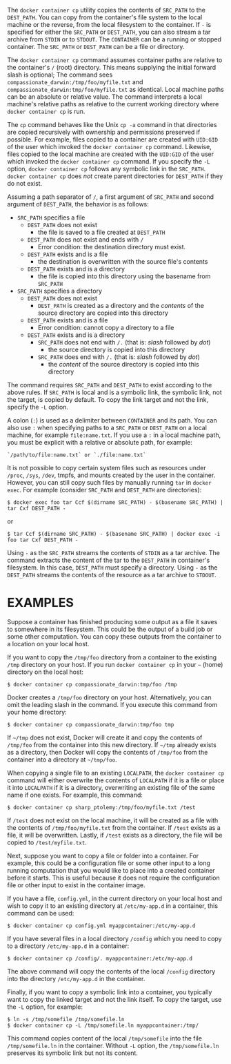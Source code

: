 The `docker container cp` utility copies the contents of `SRC_PATH` to the `DEST_PATH`.
You can copy from the container's file system to the local machine or the
reverse, from the local filesystem to the container. If `-` is specified for
either the `SRC_PATH` or `DEST_PATH`, you can also stream a tar archive from
`STDIN` or to `STDOUT`. The `CONTAINER` can be a running or stopped container.
The `SRC_PATH` or `DEST_PATH` can be a file or directory.

The `docker container cp` command assumes container paths are relative to the container's 
`/` (root) directory. This means supplying the initial forward slash is optional; 
The command sees `compassionate_darwin:/tmp/foo/myfile.txt` and
`compassionate_darwin:tmp/foo/myfile.txt` as identical. Local machine paths can
be an absolute or relative value. The command interprets a local machine's
relative paths as relative to the current working directory where `docker container cp` is
run.

The `cp` command behaves like the Unix `cp -a` command in that directories are
copied recursively with ownership and permissions preserved if possible. For example, files copied to a
container are created with `UID:GID` of the user which invoked the `docker container cp` command. Likewise, files copied to the local
machine are created with the `UID:GID` of the user which invoked the `docker container cp`
command. If you specify the `-L` option, `docker container cp` follows any symbolic link
in the `SRC_PATH`. `docker container cp` does *not* create parent directories for
`DEST_PATH` if they do not exist.

Assuming a path separator of `/`, a first argument of `SRC_PATH` and second
argument of `DEST_PATH`, the behavior is as follows:

- `SRC_PATH` specifies a file
    - `DEST_PATH` does not exist
        - the file is saved to a file created at `DEST_PATH`
    - `DEST_PATH` does not exist and ends with `/`
        - Error condition: the destination directory must exist.
    - `DEST_PATH` exists and is a file
        - the destination is overwritten with the source file's contents
    - `DEST_PATH` exists and is a directory
        - the file is copied into this directory using the basename from
          `SRC_PATH`
- `SRC_PATH` specifies a directory
    - `DEST_PATH` does not exist
        - `DEST_PATH` is created as a directory and the *contents* of the source
           directory are copied into this directory
    - `DEST_PATH` exists and is a file
        - Error condition: cannot copy a directory to a file
    - `DEST_PATH` exists and is a directory
        - `SRC_PATH` does not end with `/.` (that is: _slash_ followed by _dot_)
            - the source directory is copied into this directory
        - `SRC_PATH` does end with `/.` (that is: _slash_ followed by _dot_)
            - the *content* of the source directory is copied into this
              directory

The command requires `SRC_PATH` and `DEST_PATH` to exist according to the above
rules. If `SRC_PATH` is local and is a symbolic link, the symbolic link, not
the target, is copied by default. To copy the link target and not the link, 
specify the `-L` option.

A colon (`:`) is used as a delimiter between `CONTAINER` and its path. You can
also use `:` when specifying paths to a `SRC_PATH` or `DEST_PATH` on a local
machine, for example  `file:name.txt`. If you use a `:` in a local machine path,
you must be explicit with a relative or absolute path, for example:

    `/path/to/file:name.txt` or `./file:name.txt`

It is not possible to copy certain system files such as resources under
`/proc`, `/sys`, `/dev`, tmpfs, and mounts created by the user in the container.
However, you can still copy such files by manually running `tar` in `docker exec`.
For example (consider `SRC_PATH` and `DEST_PATH` are directories):

    $ docker exec foo tar Ccf $(dirname SRC_PATH) - $(basename SRC_PATH) | tar Cxf DEST_PATH -

or

    $ tar Ccf $(dirname SRC_PATH) - $(basename SRC_PATH) | docker exec -i foo tar Cxf DEST_PATH -


Using `-` as the `SRC_PATH` streams the contents of `STDIN` as a tar archive.
The command extracts the content of the tar to the `DEST_PATH` in container's
filesystem. In this case, `DEST_PATH` must specify a directory. Using `-` as
the `DEST_PATH` streams the contents of the resource as a tar archive to `STDOUT`.

# EXAMPLES

Suppose a container has finished producing some output as a file it saves
to somewhere in its filesystem. This could be the output of a build job or
some other computation. You can copy these outputs from the container to a
location on your local host.

If you want to copy the `/tmp/foo` directory from a container to the
existing `/tmp` directory on your host. If you run `docker container cp` in your `~`
(home) directory on the local host:

    $ docker container cp compassionate_darwin:tmp/foo /tmp

Docker creates a `/tmp/foo` directory on your host. Alternatively, you can omit
the leading slash in the command. If you execute this command from your home
directory:

    $ docker container cp compassionate_darwin:tmp/foo tmp

If `~/tmp` does not exist, Docker will create it and copy the contents of
`/tmp/foo` from the container into this new directory. If `~/tmp` already
exists as a directory, then Docker will copy the contents of `/tmp/foo` from
the container into a directory at `~/tmp/foo`.

When copying a single file to an existing `LOCALPATH`, the `docker container cp` command
will either overwrite the contents of `LOCALPATH` if it is a file or place it
into `LOCALPATH` if it is a directory, overwriting an existing file of the same
name if one exists. For example, this command:

    $ docker container cp sharp_ptolemy:/tmp/foo/myfile.txt /test

If `/test` does not exist on the local machine, it will be created as a file
with the contents of `/tmp/foo/myfile.txt` from the container. If `/test`
exists as a file, it will be overwritten. Lastly, if `/test` exists as a
directory, the file will be copied to `/test/myfile.txt`.

Next, suppose you want to copy a file or folder into a container. For example,
this could be a configuration file or some other input to a long running
computation that you would like to place into a created container before it
starts. This is useful because it does not require the configuration file or
other input to exist in the container image.

If you have a file, `config.yml`, in the current directory on your local host
and wish to copy it to an existing directory at `/etc/my-app.d` in a container,
this command can be used:

    $ docker container cp config.yml myappcontainer:/etc/my-app.d

If you have several files in a local directory `/config` which you need to copy
to a directory `/etc/my-app.d` in a container:

    $ docker container cp /config/. myappcontainer:/etc/my-app.d

The above command will copy the contents of the local `/config` directory into
the directory `/etc/my-app.d` in the container.

Finally, if you want to copy a symbolic link into a container, you typically
want to  copy the linked target and not the link itself. To copy the target, use
the `-L` option, for example:

    $ ln -s /tmp/somefile /tmp/somefile.ln
    $ docker container cp -L /tmp/somefile.ln myappcontainer:/tmp/

This command copies content of the local `/tmp/somefile` into the file
`/tmp/somefile.ln` in the container. Without `-L` option, the `/tmp/somefile.ln`
preserves its symbolic link but not its content.
